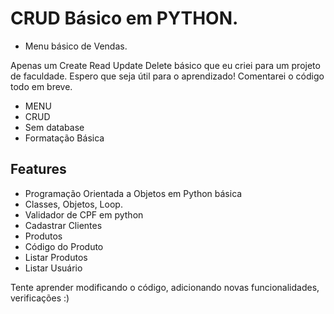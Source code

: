 # CRUD Básico em PYTHON. 


- Menu básico de Vendas.

Apenas um Create Read Update Delete básico que eu criei para um projeto de faculdade.
Espero que seja útil para o aprendizado!
Comentarei o código todo em breve.

- MENU
- CRUD
- Sem database
- Formatação Básica
 
## Features

- Programação Orientada a Objetos em Python básica
- Classes, Objetos, Loop.
- Validador de CPF em python
- Cadastrar Clientes
- Produtos
- Código do Produto
- Listar Produtos
- Listar Usuário

Tente aprender modificando o código, adicionando novas funcionalidades, verificações :)
